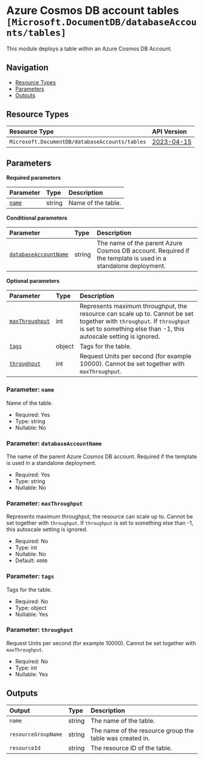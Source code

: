 # Azure Cosmos DB account tables `[Microsoft.DocumentDB/databaseAccounts/tables]`

This module deploys a table within an Azure Cosmos DB Account.

## Navigation

- [Resource Types](#Resource-Types)
- [Parameters](#Parameters)
- [Outputs](#Outputs)

## Resource Types

| Resource Type | API Version |
| :-- | :-- |
| `Microsoft.DocumentDB/databaseAccounts/tables` | [2023-04-15](https://learn.microsoft.com/en-us/azure/templates/Microsoft.DocumentDB/2023-04-15/databaseAccounts/tables) |

## Parameters

**Required parameters**

| Parameter | Type | Description |
| :-- | :-- | :-- |
| [`name`](#parameter-name) | string | Name of the table. |

**Conditional parameters**

| Parameter | Type | Description |
| :-- | :-- | :-- |
| [`databaseAccountName`](#parameter-databaseaccountname) | string | The name of the parent Azure Cosmos DB account. Required if the template is used in a standalone deployment. |

**Optional parameters**

| Parameter | Type | Description |
| :-- | :-- | :-- |
| [`maxThroughput`](#parameter-maxthroughput) | int | Represents maximum throughput, the resource can scale up to. Cannot be set together with `throughput`. If `throughput` is set to something else than -1, this autoscale setting is ignored. |
| [`tags`](#parameter-tags) | object | Tags for the table. |
| [`throughput`](#parameter-throughput) | int | Request Units per second (for example 10000). Cannot be set together with `maxThroughput`. |

### Parameter: `name`

Name of the table.

- Required: Yes
- Type: string
- Nullable: No

### Parameter: `databaseAccountName`

The name of the parent Azure Cosmos DB account. Required if the template is used in a standalone deployment.

- Required: Yes
- Type: string
- Nullable: No

### Parameter: `maxThroughput`

Represents maximum throughput, the resource can scale up to. Cannot be set together with `throughput`. If `throughput` is set to something else than -1, this autoscale setting is ignored.

- Required: No
- Type: int
- Nullable: No
- Default: `4000`

### Parameter: `tags`

Tags for the table.

- Required: No
- Type: object
- Nullable: Yes

### Parameter: `throughput`

Request Units per second (for example 10000). Cannot be set together with `maxThroughput`.

- Required: No
- Type: int
- Nullable: Yes

## Outputs

| Output | Type | Description |
| :-- | :-- | :-- |
| `name` | string | The name of the table. |
| `resourceGroupName` | string | The name of the resource group the table was created in. |
| `resourceId` | string | The resource ID of the table. |
